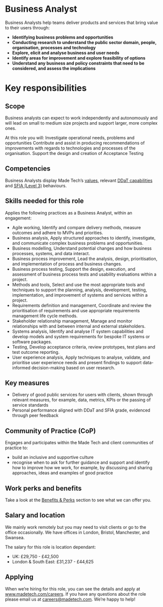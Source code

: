 # Business Analyst

Business Analysts help teams deliver products and services that bring value to their users through:
- **Identifying business problems and opportunities**
- **Conducting research to understand the public sector domain, people, organisation, processes and technology**
- **Explore, elicit and analyse business and user needs**
- **Identify areas for improvement and explore feasibility of options**
- **Understand any business and policy constraints that need to be considered, and assess the implications**


# Key responsibilities

## Scope

Business analysts can expect to work independently and autonomously and will lead on small to medium size projects and support larger, more complex ones.

At this role you will:
Investigate operational needs, problems and opportunities
Contribute and assist in producing recommendations of improvements with regards to technologies and processes of the organisation. 
Support the design and creation of Acceptance Testing


## Competencies

Business Analysts display Made Tech’s [values](https://github.com/madetech/handbook/blob/main/company/about.md), relevant [DDaT capabilities](https://www.gov.uk/guidance/business-analyst--2#:~:text=Skill%20level%3A%20awareness-,Business%20analyst,data%2Dinformed%20decision%20making%2C%20based%20on%20user%20research.%20(Skill%20level%3A%20working),-Senior%20business%20analyst) and [SFIA (Level 3)](https://sfia-online.org/en/sfia-8/responsibilities/level-3) behaviours.

## Skills needed for this role

Applies the following practices as a Business Analyst, within an engagement:

- Agile working, Identify and compare delivery methods, measure outcomes and adhere to MVPs and priorities.
- Business analysis, Apply structured approaches to identify, investigate, and communicate complex business problems and opportunities.
- Business modelling, Understand potential changes and how business processes, systems, and data interact.
- Business process improvement, Lead the analysis, design, prioritisation, and implementation of process and business changes.
- Business process testing, Support the design, execution, and assessment of business process tests and usability evaluations within a project.
- Methods and tools, Select and use the most appropriate tools and techniques to support the planning, analysis, development, testing, implementation, and improvement of systems and services within a project.
- Requirements definition and management, Coordinate and review the prioritisation of requirements and use appropriate requirements management life cycle methods.
- Stakeholder relationship management, Manage and monitor relationships with and between internal and external stakeholders.
- Systems analysis, Identify and analyse IT system capabilities and develop models and system requirements for bespoke IT systems or software packages.
- Testing, Develop acceptance criteria, review prototypes, test plans and test outcome reporting.
- User experience analysis, Apply techniques to analyse, validate, and prioritise user experience needs and present findings to support data-informed decision-making based on user research.

## Key measures

- Delivery of good public services for users with clients, shown through relevant measures, for example, data, metrics, KPIs or the passing of service standards
- Personal performance aligned with DDaT and SFIA grade, evidenced through peer feedback
## Community of Practice (CoP)

Engages and participates within the Made Tech and client communities of practice to:

- build an inclusive and supportive culture
- recognise when to ask for further guidance and support and identify how to improve how we work, for example, by discussing and sharing approaches, ideas and examples of good practice

## Work perks and benefits

Take a look at the [Benefits & Perks](https://github.com/madetech/handbook/blob/350005eb3769ef05338461af6413e4553aee54b2/benefits/made_tech_benefits_box.md) section to see what we can offer you.

## Salary and location

We mainly work remotely but you may need to visit clients or go to the office occasionally. We have offices in London, Bristol, Manchester, and Swansea. 

The salary for this role is location dependant:
* UK: £29,750 - £42,500
* London & South East: £31,237 - £44,625

## Applying

When we’re hiring for this role, you can see the details and apply at www.madetech.com/careers. If you have any questions about the role please email us at careers@madetech.com. We’re happy to help!
